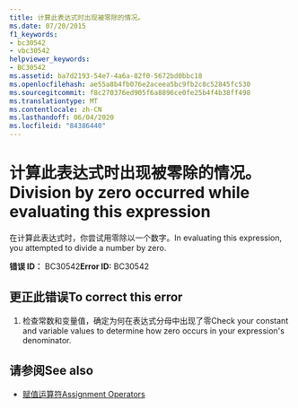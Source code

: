 ```yaml
---
title: 计算此表达式时出现被零除的情况。
ms.date: 07/20/2015
f1_keywords:
- bc30542
- vbc30542
helpviewer_keywords:
- BC30542
ms.assetid: ba7d2193-54e7-4a6a-82f0-5672bd0bbc18
ms.openlocfilehash: ae55a8b4fb076e2aceea5bc9fb2c8c52845fc530
ms.sourcegitcommit: f8c270376ed905f6a8896ce0fe25b4f4b38ff498
ms.translationtype: MT
ms.contentlocale: zh-CN
ms.lasthandoff: 06/04/2020
ms.locfileid: "84386440"
---
```

# <a name="division-by-zero-occurred-while-evaluating-this-expression"></a><span data-ttu-id="11686-102">计算此表达式时出现被零除的情况。</span><span class="sxs-lookup"><span data-stu-id="11686-102">Division by zero occurred while evaluating this expression</span></span>
<span data-ttu-id="11686-103">在计算此表达式时，你尝试用零除以一个数字。</span><span class="sxs-lookup"><span data-stu-id="11686-103">In evaluating this expression, you attempted to divide a number by zero.</span></span>  
  
 <span data-ttu-id="11686-104">**错误 ID：** BC30542</span><span class="sxs-lookup"><span data-stu-id="11686-104">**Error ID:** BC30542</span></span>  
  
## <a name="to-correct-this-error"></a><span data-ttu-id="11686-105">更正此错误</span><span class="sxs-lookup"><span data-stu-id="11686-105">To correct this error</span></span>  
  
1. <span data-ttu-id="11686-106">检查常数和变量值，确定为何在表达式分母中出现了零</span><span class="sxs-lookup"><span data-stu-id="11686-106">Check your constant and variable values to determine how zero occurs in your expression's denominator.</span></span>  
  
## <a name="see-also"></a><span data-ttu-id="11686-107">请参阅</span><span class="sxs-lookup"><span data-stu-id="11686-107">See also</span></span>

- [<span data-ttu-id="11686-108">赋值运算符</span><span class="sxs-lookup"><span data-stu-id="11686-108">Assignment Operators</span></span>](../language-reference/operators/assignment-operators.md)
